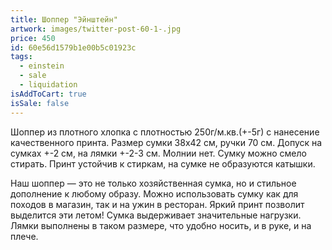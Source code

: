 ```yaml
---
title: Шоппер "Эйнштейн"
artwork: images/twitter-post-60-1-.jpg
price: 450
id: 60e56d1579b1e00b5c01923c
tags:
  - einstein
  - sale
  - liquidation
isAddToCart: true
isSale: false
---
```


Шоппер из плотного хлопка с плотностью 250г/м.кв.(+-5г) с нанесение качественного принта. Размер сумки 38х42 см, ручки 70 см. Допуск на сумках +-2 см, на лямки +-2-3 см. Молнии нет. Сумку можно смело стирать. Принт устойчив к стиркам, на сумке не образуются катышки.

Наш шоппер — это не только хозяйственная сумка, но и стильное дополнение к любому образу. Можно использовать сумку как для походов в магазин, так и на ужин в ресторан. Яркий принт позволит выделится эти летом! Сумка выдерживает значительные нагрузки. Лямки выполнены в таком размере, что удобно носить, и в руке, и на плече.
